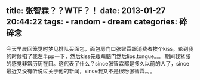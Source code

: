 title: 张智霖？？WTF？！
date: 2013-01-27 20:44:22
tags: 
    - random
    - dream
categories: 碎碎念
---

今天早晨回笼觉时梦见排队买面包，面包房门口张智霖跟消费者挨个kiss。轮到我的时候掐了我左半pp一下，然后kiss先眼睛脑门然后lips,tongue。。。期间我紧张的感觉非常历历在目。这代表了什么？since张智霖都是多久以前的人了，since最近又没有听说过关于他的新闻，since我又不是很粉张智霖。。。
